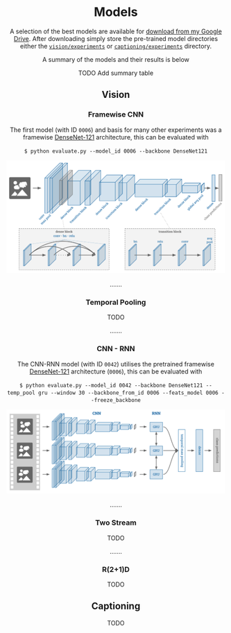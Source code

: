 <h1 align="center">Models</h1>
<p align="center">A selection of the best models are available for <a href="https://drive.google.com/open?id=1vODBn10jtQ_MEpxdKXLlG6h0j0JchTBD">download from my Google Drive</a>. After downloading simply store the pre-trained model directories either the <a href="vision/experiments"><code>vision/experiments</code></a> or <a href="captioning/experiments"><code>captioning/experiments</code></a> directory.</p>
<p align="center">A summary of the models and their results is below</p>
<p align="center">TODO Add summary table</p>


<h2></h2>
<h2 align="center">Vision</h2>
<h3 align="center">Framewise CNN</h3>
<p align="center">The first model (with ID <code>0006</code>) and basis for many other experiments was a framewise <a href="https://arxiv.org/pdf/1608.06993.pdf">DenseNet-121</a> architecture, this can be evaluated with</p>
<p align="center"><code>$ python evaluate.py --model_id 0006 --backbone DenseNet121</code></p>
<p align="center"><img src="../img/densenet.svg"></p>

<p align="center">.......</p>
<h3 align="center">Temporal Pooling</h3>
<p align="center", color="red">TODO</p>


<p align="center">.......</p>
<h3 align="center">CNN - RNN</h3>
<p align="center">The CNN-RNN model (with ID <code>0042</code>) utilises the pretrained framewise <a href="https://arxiv.org/pdf/1608.06993.pdf">DenseNet-121</a> architecture (<code>0006</code>), this can be evaluated with</p>
<p align="center"><code>$ python evaluate.py --model_id 0042 --backbone DenseNet121 --temp_pool gru --window 30 --backbone_from_id 0006 --feats_model 0006 --freeze_backbone</code></p>
<p align="center"><img src="../img/cnnrnn.svg"></p>


<p align="center">.......</p>
<h3 align="center">Two Stream</h3>
<p align="center", color="red">TODO</p>


<p align="center">.......</p>
<h3 align="center">R(2+1)D</h3>
<p align="center", color="red">TODO</p>

<h2></h2>
<h2 align="center">Captioning</h2>
<p align="center", color="red">TODO</p>